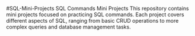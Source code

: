 #SQL-Mini-Projects
SQL Commands Mini Projects This repository contains mini projects focused on practicing SQL commands. Each project covers different aspects of SQL, ranging from basic CRUD operations to more complex queries and database management tasks.

